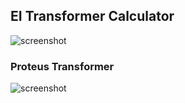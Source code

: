 ## EI Transformer Calculator

![screenshot](https://github.com/AntorOfficial/EI-Transformer/blob/main/EI%20Transformer%20Calc.png)

### Proteus Transformer
![screenshot](https://github.com/AntorOfficial/EI-Transformer/blob/main/EI%20Transformer%20Calc%20Proteus.png)
